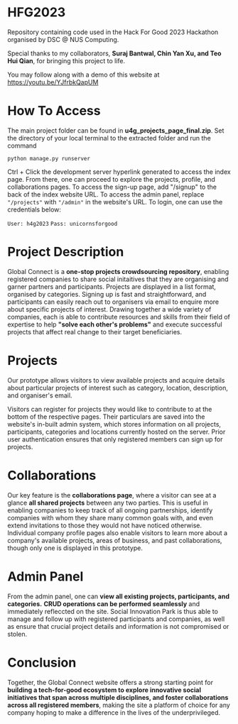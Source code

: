 # HFG2023
Repository containing code used in the Hack For Good 2023 Hackathon organised by DSC @ NUS Computing.

Special thanks to my collaborators, **Suraj Bantwal, Chin Yan Xu, and Teo Hui Qian**, for bringing this project to life.

You may follow along with a demo of this website at https://youtu.be/YJfrbkQapUM

# How To Access 
The main project folder can be found in **u4g_projects_page_final.zip**. Set the directory of your local terminal to the extracted folder and run the command

`python manage.py runserver`

Ctrl + Click the development server hyperlink generated to access the index page.
From there, one can proceed to explore the projects, profile, and collaborations pages. To access the sign-up page, add "/signup" to the back of the index website URL. To access the admin panel, replace `"/projects"` with `"/admin"` in the website's URL. To login, one can use the credentials below:

`User: h4g2023`
`Pass: unicornsforgood`

# Project Description
Global Connect is a **one-stop projects crowdsourcing repository**, enabling registered companies to share social initaitives that they are organising and garner partners and participants.  Projects are displayed in a list format, organised by categories. Signing up is fast and straightforward, and participants can easily reach out to organisers via email to enquire more about specific projects of interest. Drawing together a wide variety of companies, each is able to contribute resources and skills from their field of expertise to help **"solve each other's problems"** and execute successful projects that affect real change to their target beneficiaries.

# Projects
Our prototype allows visitors to view available projects and acquire details about particular projects of interest such as category, location, description, and organiser's email. 

Visitors can register for projects they would like to contribute to at the bottom of the respective pages. Their particulars are saved into the website's in-built admin system, which stores information on all projects, participants, categories and locations currently hosted on the server. Prior user authentication ensures that only registered members can sign up for projects.

# Collaborations

Our key feature is the **collaborations page**, where a visitor can see at a glance **all shared projects** between any two parties. This is useful in enabling companies to keep track of all ongoing partnerships, identify companies with whom they share many common goals with, and even extend invitations to those they would not have noticed otherwise. Individual company profile pages also enable visitors to learn more about a company's available projects, areas of business, and past collaborations, though only one is displayed in this prototype.

# Admin Panel
From the admin panel, one can **view all existing projects, participants, and categories.** **CRUD operations can be performed seamlessly** and immediately refleccted on the site. Social Innovation Park is thus able to manage and follow up with registered participants and companies, as well as ensure that crucial project details and information is not compromised or stolen.

# Conclusion

Together, the Global Connect website offers a strong starting point for **building a tech-for-good ecosystem to explore innovative social initiatives that span across multiple disciplines, and foster collaborations across all registered members**, making the site a platform of choice for any company hoping to make a difference in the lives of the underprivileged.
